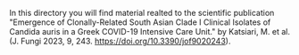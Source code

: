 In this directory you will find material realted to the scientific publication "Emergence of Clonally-Related South Asian Clade I Clinical Isolates of Candida auris in a Greek COVID-19 Intensive Care Unit." by Katsiari, M. et al.(J. Fungi 2023, 9, 243. https://doi.org/10.3390/jof9020243).
